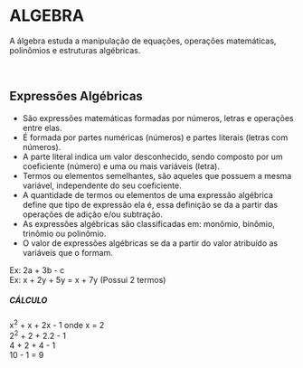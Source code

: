 # ALGEBRA
A álgebra estuda a manipulação de equações, operações matemáticas, polinômios e estruturas algébricas.

<br>

## Expressões Algébricas
* São expressões matemáticas formadas por números, letras e operações entre elas.
* É formada por partes numéricas (números) e partes literais (letras com números).
* A parte literal indica um valor desconhecido, sendo composto por um coeficiente (número) e uma ou mais variáveis (letra).
* Termos ou elementos semelhantes, são aqueles que possuem a mesma variável, independente do seu coeficiente.
* A quantidade de termos ou elementos de uma expressão algébrica define que tipo de expressão ela é, essa definição se da a partir das operações de adição e/ou subtração.
* As expressões algébricas são classificadas em: monômio, binômio, trinômio ou polinômio.
* O valor de expressões algébricas se da a partir do valor atribuído as variáveis que o formam.

Ex: 2a + 3b - c  
Ex: x + 2y + 5y = x + 7y  (Possui 2 termos)    

##### CÁLCULO
x<sup>2</sup> + x + 2x - 1 onde x = 2  
2<sup>2</sup> + 2 + 2.2 - 1  
4 + 2 + 4 - 1  
10 - 1 = 9  
